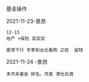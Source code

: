 基金操作





2021-11-23-景昂

```
12-15  
地产 +保险 突突突

震荡下行 冬季到台北看雨 之前  留钱 
```

2021-11-24 -景昂

```
本月末基金 排名。月底 清仓白酒

```

